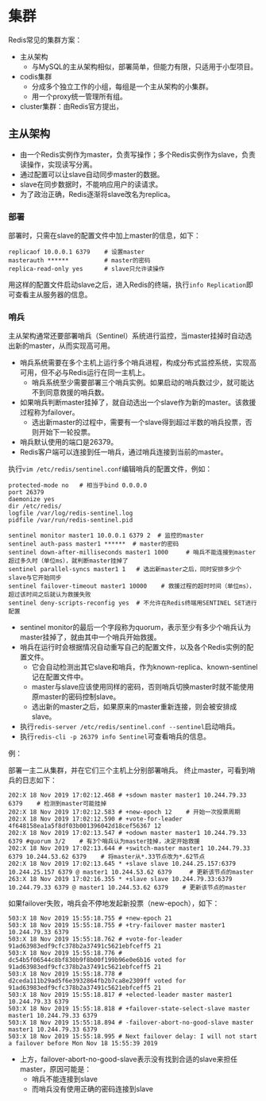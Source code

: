 # 集群

Redis常见的集群方案：

- 主从架构
  - 与MySQL的主从架构相似，部署简单，但能力有限，只适用于小型项目。
- codis集群
  - 分成多个独立工作的小组，每组是一个主从架构的小集群。
  - 用一个proxy统一管理所有组。
- cluster集群：由Redis官方提出，

## 主从架构

- 由一个Redis实例作为master，负责写操作；多个Redis实例作为slave，负责读操作，实现读写分离。
- 通过配置可以让slave自动同步master的数据。
- slave在同步数据时，不能响应用户的读请求。
- 为了政治正确，Redis逐渐将slave改名为replica。

### 部署

部署时，只需在slave的配置文件中加上master的信息，如下：

    replicaof 10.0.0.1 6379    # 设置master
    masterauth ******          # master的密码
    replica-read-only yes      # slave只允许读操作

用这样的配置文件启动slave之后，进入Redis的终端，执行`info Replication`即可查看主从服务器的信息。

### 哨兵

主从架构通常还要部署哨兵（Sentinel）系统进行监控，当master挂掉时自动选出新的master，从而实现高可用。

- 哨兵系统需要在多个主机上运行多个哨兵进程，构成分布式监控系统，实现高可用，但不必与Redis运行在同一主机上。
  - 哨兵系统至少需要部署三个哨兵实例。如果启动的哨兵数过少，就可能达不到同意救援的哨兵数。
- 如果哨兵判断master挂掉了，就自动选出一个slave作为新的master。该救援过程称为failover。
  - 选出新master的过程中，需要有一个slave得到超过半数的哨兵投票，否则开始下一轮投票。
- 哨兵默认使用的端口是26379。
- Redis客户端可以连接到任一哨兵，通过哨兵连接到当前的master。

执行`vim /etc/redis/sentinel.conf`编辑哨兵的配置文件，例如：

    protected-mode no   # 相当于bind 0.0.0.0
    port 26379
    daemonize yes
    dir /etc/redis/
    logfile /var/log/redis-sentinel.log
    pidfile /var/run/redis-sentinel.pid

    sentinel monitor master1 10.0.0.1 6379 2  # 监控的master
    sentinel auth-pass master1 ******  # master的密码
    sentinel down-after-milliseconds master1 1000     # 哨兵不能连接到master超过多久时（单位ms），就判断master挂掉了
    sentinel parallel-syncs master1 1   # 选出新master之后，同时安排多少个slave与它开始同步
    sentinel failover-timeout master1 10000    # 救援过程的超时时间（单位ms），超过该时间之后就认为救援失败
    sentinel deny-scripts-reconfig yes  # 不允许在Redis终端用SENTINEL SET进行配置

- sentinel monitor的最后一个字段称为quorum，表示至少有多少个哨兵认为master挂掉了，就由其中一个哨兵开始救援。
- 哨兵在运行时会根据情况自动重写自己的配置文件，以及各个Redis实例的配置文件。
  - 它会自动检测出其它slave和哨兵，作为known-replica、known-sentinel记在配置文件中。
  - master与slave应该使用同样的密码，否则哨兵切换master时就不能使用原master的密码控制slave。
  - 选出新的master之后，如果原来的master重新连接，则会被安排成slave。
- 执行`redis-server /etc/redis/sentinel.conf --sentinel`启动哨兵。
- 执行`redis-cli -p 26379 info Sentinel`可查看哨兵的信息。

例：

部署一主二从集群，并在它们三个主机上分别部署哨兵。
终止master，可看到哨兵的日志如下：

    202:X 18 Nov 2019 17:02:12.468 # +sdown master master1 10.244.79.33 6379    # 检测到master可能挂掉
    202:X 18 Nov 2019 17:02:12.583 # +new-epoch 12    # 开始一次投票周期
    202:X 18 Nov 2019 17:02:12.590 # +vote-for-leader 4f648158ea1a5f8df03b001396042d18cef56367 12
    202:X 18 Nov 2019 17:02:13.547 # +odown master master1 10.244.79.33 6379 #quorum 3/2    # 有3个哨兵认为master挂掉，决定开始救援
    202:X 18 Nov 2019 17:02:13.644 # +switch-master master1 10.244.79.33 6379 10.244.53.62 6379    # 将master从*.33节点改为*.62节点
    202:X 18 Nov 2019 17:02:13.645 * +slave slave 10.244.25.157:6379 10.244.25.157 6379 @ master1 10.244.53.62 6379     # 更新该节点的master
    263:X 18 Nov 2019 17:02:16.355 * +slave slave 10.244.79.33:6379 10.244.79.33 6379 @ master1 10.244.53.62 6379    # 更新该节点的master

如果failover失败，哨兵会不停地发起新投票（new-epoch），如下：

    503:X 18 Nov 2019 15:55:18.755 # +new-epoch 21
    503:X 18 Nov 2019 15:55:18.755 # +try-failover master master1 10.244.79.33 6379
    503:X 18 Nov 2019 15:55:18.762 # +vote-for-leader 91ad63983edf9cfc378b2a37491c5621ebfceff5 21
    503:X 18 Nov 2019 15:55:18.776 # dc54b5f06544c8bf830b9f8b00f199b96e0e6b16 voted for 91ad63983edf9cfc378b2a37491c5621ebfceff5 21
    503:X 18 Nov 2019 15:55:18.778 # d2ceda111b29ad5f6e3932864fb2b7ca8e2309ff voted for 91ad63983edf9cfc378b2a37491c5621ebfceff5 21
    503:X 18 Nov 2019 15:55:18.817 # +elected-leader master master1 10.244.79.33 6379
    503:X 18 Nov 2019 15:55:18.818 # +failover-state-select-slave master master1 10.244.79.33 6379
    503:X 18 Nov 2019 15:55:18.894 # -failover-abort-no-good-slave master master1 10.244.79.33 6379
    503:X 18 Nov 2019 15:55:18.995 # Next failover delay: I will not start a failover before Mon Nov 18 15:55:39 2019

- 上方，failover-abort-no-good-slave表示没有找到合适的slave来担任master，原因可能是：
  - 哨兵不能连接到slave
  - 而哨兵没有使用正确的密码连接到slave
